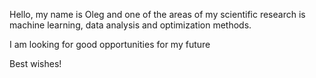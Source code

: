 Hello, my name is Oleg and one of the areas of my scientific research is machine learning, data analysis and optimization methods.

I am looking for good opportunities for my future

Best wishes!
